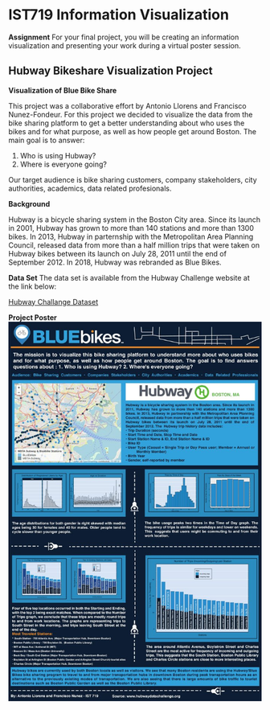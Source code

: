 # IST719 Information Visualization
**Assignment**
For your final project, you will be creating an information visualization and presenting your work during a virtual poster session.

## Hubway Bikeshare Visualization Project
**Visualization of Blue Bike Share**

This project was a collaborative effort by Antonio Llorens and Francisco Nunez-Fondeur. For this project we decided to visualize the data from the bike sharing platform to get a better understanding about who uses the bikes and for what purpose, as well as how people get around Boston. The main goal is to answer:

1. Who is using Hubway?
2. Where is everyone going?

Our target audience is bike sharing customers, company stakeholders, city authorities, academics, data related profesionals.

**Background**

Hubway is a bicycle sharing system in the Boston City area. Since its launch in 2001, Hubway has grown to more than 140 stations and more than 1300 bikes. In 2013, Hubway in parternship with the Metropolitan Area Planning Council, released data from more than a half million trips that were taken on Hubway bikes between its launch on July 28, 2011 until the end of September 2012. In 2018, Hubway was rebranded as Blue Bikes.

**Data Set**
The data set is available from the Hubway Challenge website at the link below:

[Hubway Challange Dataset](http://files.hubwaydatachallenge.org/hubway_2011_07_through_2013_11.zip)


**Project Poster**
![Project Poster](https://raw.githubusercontent.com/frnunez/frnunez.github.io/master/images/visualization/finalpostersmall.jpg)
